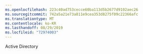 ```yaml
---
ms.openlocfilehash: 223c40ad753cecce60ba113d5b2677d9102aec26
ms.sourcegitcommit: 742a5a21e73a811e9cea353d8275f09c22366afc
ms.translationtype: MT
ms.contentlocale: ko-KR
ms.lasthandoff: 08/29/2019
ms.locfileid: "72974003"
---
```

Active Directory